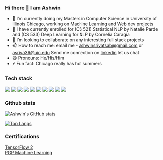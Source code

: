 ### Hi there 👋 I am Ashwin

- 🔭 I’m currently doing my Masters in Computer Science in University of Illinois Chicago, working on Machine Learning and Web dev projects
- 🌱 I have currently enrolled for (CS 521) Statistical NLP by Natalie Parde and (CS 533) Deep Learning for NLP by Cornelia Caragia
- 👯 I’m looking to collaborate on any interesting full stack projects
- 📫 How to reach me: email me - ashwinsrivatsab@gmail.com or asriva36@uic.edu
                       Send me connection on [linkedin](https://www.linkedin.com/in/ashwin-bhaskar-srivatsa-3ab953122/) let us chat
- 😄 Pronouns:  He/His/Him
- ⚡ Fun fact: Chicago really has hot summers


### Tech stack
![](https://img.shields.io/badge/code-Java-green)
![](https://img.shields.io/badge/code-python-green)
![](https://img.shields.io/badge/code-JavaScript-green)
![](https://img.shields.io/badge/code-C-green)
![](https://img.shields.io/badge/framework-SpringBoot-blue)
![](https://img.shields.io/badge/framework-React-blue)
![](https://img.shields.io/badge/framework-Flask-blue)
![](https://img.shields.io/badge/Concepts-MachineLearning-red)
![](https://img.shields.io/badge/Tools-Git-orange)
![](https://img.shields.io/badge/Tools-AWS-orange)

### Github stats
![Ashwin's GitHub stats](https://github-readme-stats.vercel.app/api?username=Ashwin1234&show_icons=true&theme=radical)

[![Top Langs](https://github-readme-stats.vercel.app/api/top-langs/?username=Ashwin1234&langs_count=10&theme=tokyonight)](https://github.com/anuraghazra/github-readme-stats)

### Certifications
[TensorFlow 2](https://www.coursera.org/specializations/tensorflow2-deeplearning) <br>
[PGP Machine Learning](https://www.mygreatlearning.com/us/artificial-intelligence/courses/advanced-artificial-intelligence-machine-learning-online-course?arz=1)



